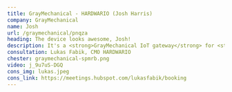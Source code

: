 ```yaml
---
title: GrayMechanical - HARDWARIO (Josh Harris)
company: GrayMechanical
name: Josh
url: /graymechanical/pnqza
heading: The device looks awesome, Josh!
description: It's a <strong>GrayMechanical IoT gateway</strong> for <strong>remote monitoring of heat pumps and boilers</strong> and other IoT innovations.<br/><br/>Interested?
consultation: Lukas Fabik, CMO HARDWARIO
chester: graymechanical-spmrb.png
video: j_9u7uS-DGQ
cons_img: lukas.jpeg
cons_link: https://meetings.hubspot.com/lukasfabik/booking
---
```

